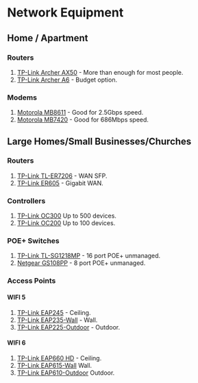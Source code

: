 # Network Equipment

## Home / Apartment
### Routers
1. [TP-Link Archer AX50](https://amzn.to/3Kknj1D) - More than enough for most people.
2. [TP-Link Archer A6](https://amzn.to/36Utyf3) - Budget option.

### Modems
1. [Motorola MB8611](https://amzn.to/3EUYFDK) - Good for 2.5Gbps speed.
2. [Motorola MB7420](https://amzn.to/3OEC1E6) - Good for 686Mbps speed.

## Large Homes/Small Businesses/Churches
### Routers
1. [TP-Link TL-ER7206](https://amzn.to/38xyJ4P) - WAN SFP.
2. [TP-Link ER605](https://amzn.to/36Td7zu) - Gigabit WAN.

### Controllers
1. [TP-Link OC300](https://amzn.to/3EWgJNR) Up to 500 devices.
2. [TP-Link OC200](https://amzn.to/3LBQoHa) Up to 100 devices.

### POE+ Switches
1. [TP-Link TL-SG1218MP](https://amzn.to/3ETke7H) - 16 port POE+ unmanaged.
2. [Netgear GS108PP](https://amzn.to/3EWgHpd) - 8 port POE+ unmanaged.

### Access Points
#### WIFI 5
1. [TP-Link EAP245](https://amzn.to/3rYZzd7) - Ceiling.
2. [TP-Link EAP235-Wall](https://amzn.to/3kmZqfe) - Wall.
3. [TP-Link EAP225-Outdoor](https://amzn.to/3Myz5Hh) - Outdoor.

#### WIFI 6
1. [TP-Link EAP660 HD](https://amzn.to/3vLIPaw) - Ceiling.
2. [TP-Link EAP615-Wall](https://amzn.to/3LpdqBj) Wall.
3. [TP-Link EAP610-Outdoor](https://amzn.to/39oHtef) Outdoor.
